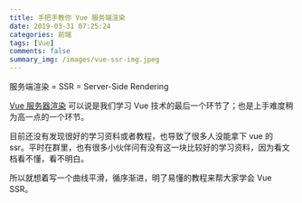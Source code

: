 ```yaml
---
title: 手把手教你 Vue 服务端渲染
date: 2019-03-31 07:25:24
categories: 前端
tags: [Vue]
comments: false
summary_img: /images/vue-ssr-img.jpeg
---
```


服务端渲染 = SSR = Server-Side Rendering

[Vue 服务器渲染]() 可以说是我们学习 Vue 技术的最后一个环节了；也是上手难度稍为高一点的一个环节。

目前还没有发现很好的学习资料或者教程，也导致了很多人没能拿下 vue 的 ssr。平时在群里，也有很多小伙伴问有没有这一块比较好的学习资料，因为看文档看不懂，看不明白。

所以就想着写一个曲线平滑，循序渐进，明了易懂的教程来帮大家学会 Vue SSR。
